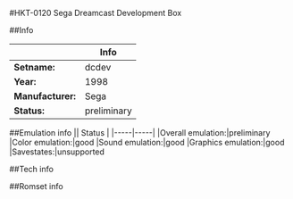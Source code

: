 #HKT-0120 Sega Dreamcast Development Box

##Info

||Info|
|-----|-----|
|**Setname:**|dcdev
|**Year:**|1998
|**Manufacturer:**|Sega
|**Status:**|preliminary

##Emulation info
|| Status |
|-----|-----|
|Overall emulation:|preliminary
|Color emulation:|good
|Sound emulation:|good
|Graphics emulation:|good
|Savestates:|unsupported

##Tech info

##Romset info

<!--- START OF EDITED COMMENT DO NOT TOUCH TEXT ABOVE-->

